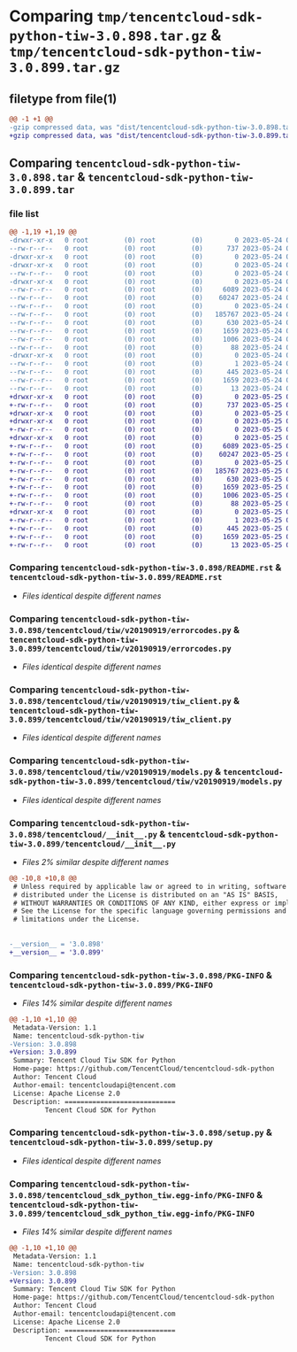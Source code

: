 # Comparing `tmp/tencentcloud-sdk-python-tiw-3.0.898.tar.gz` & `tmp/tencentcloud-sdk-python-tiw-3.0.899.tar.gz`

## filetype from file(1)

```diff
@@ -1 +1 @@
-gzip compressed data, was "dist/tencentcloud-sdk-python-tiw-3.0.898.tar", last modified: Wed May 24 02:09:28 2023, max compression
+gzip compressed data, was "dist/tencentcloud-sdk-python-tiw-3.0.899.tar", last modified: Thu May 25 00:39:05 2023, max compression
```

## Comparing `tencentcloud-sdk-python-tiw-3.0.898.tar` & `tencentcloud-sdk-python-tiw-3.0.899.tar`

### file list

```diff
@@ -1,19 +1,19 @@
-drwxr-xr-x   0 root         (0) root         (0)        0 2023-05-24 02:09:28.000000 tencentcloud-sdk-python-tiw-3.0.898/
--rw-r--r--   0 root         (0) root         (0)      737 2023-05-24 02:09:28.000000 tencentcloud-sdk-python-tiw-3.0.898/README.rst
-drwxr-xr-x   0 root         (0) root         (0)        0 2023-05-24 02:09:28.000000 tencentcloud-sdk-python-tiw-3.0.898/tencentcloud/
-drwxr-xr-x   0 root         (0) root         (0)        0 2023-05-24 02:09:28.000000 tencentcloud-sdk-python-tiw-3.0.898/tencentcloud/tiw/
--rw-r--r--   0 root         (0) root         (0)        0 2023-05-24 02:09:28.000000 tencentcloud-sdk-python-tiw-3.0.898/tencentcloud/tiw/__init__.py
-drwxr-xr-x   0 root         (0) root         (0)        0 2023-05-24 02:09:28.000000 tencentcloud-sdk-python-tiw-3.0.898/tencentcloud/tiw/v20190919/
--rw-r--r--   0 root         (0) root         (0)     6089 2023-05-24 02:09:28.000000 tencentcloud-sdk-python-tiw-3.0.898/tencentcloud/tiw/v20190919/errorcodes.py
--rw-r--r--   0 root         (0) root         (0)    60247 2023-05-24 02:09:28.000000 tencentcloud-sdk-python-tiw-3.0.898/tencentcloud/tiw/v20190919/tiw_client.py
--rw-r--r--   0 root         (0) root         (0)        0 2023-05-24 02:09:28.000000 tencentcloud-sdk-python-tiw-3.0.898/tencentcloud/tiw/v20190919/__init__.py
--rw-r--r--   0 root         (0) root         (0)   185767 2023-05-24 02:09:28.000000 tencentcloud-sdk-python-tiw-3.0.898/tencentcloud/tiw/v20190919/models.py
--rw-r--r--   0 root         (0) root         (0)      630 2023-05-24 02:09:28.000000 tencentcloud-sdk-python-tiw-3.0.898/tencentcloud/__init__.py
--rw-r--r--   0 root         (0) root         (0)     1659 2023-05-24 02:09:28.000000 tencentcloud-sdk-python-tiw-3.0.898/PKG-INFO
--rw-r--r--   0 root         (0) root         (0)     1006 2023-05-24 02:09:28.000000 tencentcloud-sdk-python-tiw-3.0.898/setup.py
--rw-r--r--   0 root         (0) root         (0)       88 2023-05-24 02:09:28.000000 tencentcloud-sdk-python-tiw-3.0.898/setup.cfg
-drwxr-xr-x   0 root         (0) root         (0)        0 2023-05-24 02:09:28.000000 tencentcloud-sdk-python-tiw-3.0.898/tencentcloud_sdk_python_tiw.egg-info/
--rw-r--r--   0 root         (0) root         (0)        1 2023-05-24 02:09:28.000000 tencentcloud-sdk-python-tiw-3.0.898/tencentcloud_sdk_python_tiw.egg-info/dependency_links.txt
--rw-r--r--   0 root         (0) root         (0)      445 2023-05-24 02:09:28.000000 tencentcloud-sdk-python-tiw-3.0.898/tencentcloud_sdk_python_tiw.egg-info/SOURCES.txt
--rw-r--r--   0 root         (0) root         (0)     1659 2023-05-24 02:09:28.000000 tencentcloud-sdk-python-tiw-3.0.898/tencentcloud_sdk_python_tiw.egg-info/PKG-INFO
--rw-r--r--   0 root         (0) root         (0)       13 2023-05-24 02:09:28.000000 tencentcloud-sdk-python-tiw-3.0.898/tencentcloud_sdk_python_tiw.egg-info/top_level.txt
+drwxr-xr-x   0 root         (0) root         (0)        0 2023-05-25 00:39:05.000000 tencentcloud-sdk-python-tiw-3.0.899/
+-rw-r--r--   0 root         (0) root         (0)      737 2023-05-25 00:39:05.000000 tencentcloud-sdk-python-tiw-3.0.899/README.rst
+drwxr-xr-x   0 root         (0) root         (0)        0 2023-05-25 00:39:05.000000 tencentcloud-sdk-python-tiw-3.0.899/tencentcloud/
+drwxr-xr-x   0 root         (0) root         (0)        0 2023-05-25 00:39:05.000000 tencentcloud-sdk-python-tiw-3.0.899/tencentcloud/tiw/
+-rw-r--r--   0 root         (0) root         (0)        0 2023-05-25 00:39:05.000000 tencentcloud-sdk-python-tiw-3.0.899/tencentcloud/tiw/__init__.py
+drwxr-xr-x   0 root         (0) root         (0)        0 2023-05-25 00:39:05.000000 tencentcloud-sdk-python-tiw-3.0.899/tencentcloud/tiw/v20190919/
+-rw-r--r--   0 root         (0) root         (0)     6089 2023-05-25 00:39:05.000000 tencentcloud-sdk-python-tiw-3.0.899/tencentcloud/tiw/v20190919/errorcodes.py
+-rw-r--r--   0 root         (0) root         (0)    60247 2023-05-25 00:39:05.000000 tencentcloud-sdk-python-tiw-3.0.899/tencentcloud/tiw/v20190919/tiw_client.py
+-rw-r--r--   0 root         (0) root         (0)        0 2023-05-25 00:39:05.000000 tencentcloud-sdk-python-tiw-3.0.899/tencentcloud/tiw/v20190919/__init__.py
+-rw-r--r--   0 root         (0) root         (0)   185767 2023-05-25 00:39:05.000000 tencentcloud-sdk-python-tiw-3.0.899/tencentcloud/tiw/v20190919/models.py
+-rw-r--r--   0 root         (0) root         (0)      630 2023-05-25 00:39:05.000000 tencentcloud-sdk-python-tiw-3.0.899/tencentcloud/__init__.py
+-rw-r--r--   0 root         (0) root         (0)     1659 2023-05-25 00:39:05.000000 tencentcloud-sdk-python-tiw-3.0.899/PKG-INFO
+-rw-r--r--   0 root         (0) root         (0)     1006 2023-05-25 00:39:05.000000 tencentcloud-sdk-python-tiw-3.0.899/setup.py
+-rw-r--r--   0 root         (0) root         (0)       88 2023-05-25 00:39:05.000000 tencentcloud-sdk-python-tiw-3.0.899/setup.cfg
+drwxr-xr-x   0 root         (0) root         (0)        0 2023-05-25 00:39:05.000000 tencentcloud-sdk-python-tiw-3.0.899/tencentcloud_sdk_python_tiw.egg-info/
+-rw-r--r--   0 root         (0) root         (0)        1 2023-05-25 00:39:05.000000 tencentcloud-sdk-python-tiw-3.0.899/tencentcloud_sdk_python_tiw.egg-info/dependency_links.txt
+-rw-r--r--   0 root         (0) root         (0)      445 2023-05-25 00:39:05.000000 tencentcloud-sdk-python-tiw-3.0.899/tencentcloud_sdk_python_tiw.egg-info/SOURCES.txt
+-rw-r--r--   0 root         (0) root         (0)     1659 2023-05-25 00:39:05.000000 tencentcloud-sdk-python-tiw-3.0.899/tencentcloud_sdk_python_tiw.egg-info/PKG-INFO
+-rw-r--r--   0 root         (0) root         (0)       13 2023-05-25 00:39:05.000000 tencentcloud-sdk-python-tiw-3.0.899/tencentcloud_sdk_python_tiw.egg-info/top_level.txt
```

### Comparing `tencentcloud-sdk-python-tiw-3.0.898/README.rst` & `tencentcloud-sdk-python-tiw-3.0.899/README.rst`

 * *Files identical despite different names*

### Comparing `tencentcloud-sdk-python-tiw-3.0.898/tencentcloud/tiw/v20190919/errorcodes.py` & `tencentcloud-sdk-python-tiw-3.0.899/tencentcloud/tiw/v20190919/errorcodes.py`

 * *Files identical despite different names*

### Comparing `tencentcloud-sdk-python-tiw-3.0.898/tencentcloud/tiw/v20190919/tiw_client.py` & `tencentcloud-sdk-python-tiw-3.0.899/tencentcloud/tiw/v20190919/tiw_client.py`

 * *Files identical despite different names*

### Comparing `tencentcloud-sdk-python-tiw-3.0.898/tencentcloud/tiw/v20190919/models.py` & `tencentcloud-sdk-python-tiw-3.0.899/tencentcloud/tiw/v20190919/models.py`

 * *Files identical despite different names*

### Comparing `tencentcloud-sdk-python-tiw-3.0.898/tencentcloud/__init__.py` & `tencentcloud-sdk-python-tiw-3.0.899/tencentcloud/__init__.py`

 * *Files 2% similar despite different names*

```diff
@@ -10,8 +10,8 @@
 # Unless required by applicable law or agreed to in writing, software
 # distributed under the License is distributed on an "AS IS" BASIS,
 # WITHOUT WARRANTIES OR CONDITIONS OF ANY KIND, either express or implied.
 # See the License for the specific language governing permissions and
 # limitations under the License.
 
 
-__version__ = '3.0.898'
+__version__ = '3.0.899'
```

### Comparing `tencentcloud-sdk-python-tiw-3.0.898/PKG-INFO` & `tencentcloud-sdk-python-tiw-3.0.899/PKG-INFO`

 * *Files 14% similar despite different names*

```diff
@@ -1,10 +1,10 @@
 Metadata-Version: 1.1
 Name: tencentcloud-sdk-python-tiw
-Version: 3.0.898
+Version: 3.0.899
 Summary: Tencent Cloud Tiw SDK for Python
 Home-page: https://github.com/TencentCloud/tencentcloud-sdk-python
 Author: Tencent Cloud
 Author-email: tencentcloudapi@tencent.com
 License: Apache License 2.0
 Description: ============================
         Tencent Cloud SDK for Python
```

### Comparing `tencentcloud-sdk-python-tiw-3.0.898/setup.py` & `tencentcloud-sdk-python-tiw-3.0.899/setup.py`

 * *Files identical despite different names*

### Comparing `tencentcloud-sdk-python-tiw-3.0.898/tencentcloud_sdk_python_tiw.egg-info/PKG-INFO` & `tencentcloud-sdk-python-tiw-3.0.899/tencentcloud_sdk_python_tiw.egg-info/PKG-INFO`

 * *Files 14% similar despite different names*

```diff
@@ -1,10 +1,10 @@
 Metadata-Version: 1.1
 Name: tencentcloud-sdk-python-tiw
-Version: 3.0.898
+Version: 3.0.899
 Summary: Tencent Cloud Tiw SDK for Python
 Home-page: https://github.com/TencentCloud/tencentcloud-sdk-python
 Author: Tencent Cloud
 Author-email: tencentcloudapi@tencent.com
 License: Apache License 2.0
 Description: ============================
         Tencent Cloud SDK for Python
```

